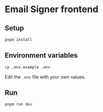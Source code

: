 # Email Signer frontend

## Setup

```bash
pnpm install
```

## Environment variables

```bash
cp .env.example .env
```

Edit the `.env` file with your own values.

## Run

```bash
pnpm run dev
```
